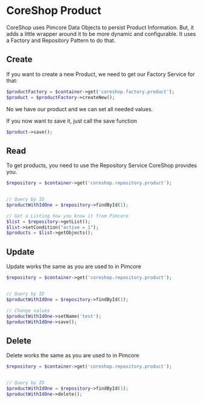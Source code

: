 # CoreShop Product

CoreShop uses Pimcore Data Objects to persist Product Information. But, it adds a little wrapper around it to be more
dynamic and configurable. It uses a Factory and Repository Pattern to do that.

## Create

If you want to create a new Product, we need to get our Factory Service for that:

```php
$productFactory = $container->get('coreshop.factory.product');
$product = $productFactory->createNew();
```

No we have our product and we can set all needed values.

If you now want to save it, just call the save function

```php
$product->save();
```

## Read

To get products, you need to use the Repository Service CoreShop provides you.

```php
$repository = $container->get('coreshop.repository.product');


// Query by ID
$productWithIdOne = $repository->findById(1);

// Get a Listing how you know it from Pimcore
$list = $repository->getList();
$list->setCondition("active = 1");
$products = $list->getObjects();

```

## Update

Update works the same as you are used to in Pimcore

```php
$repository = $container->get('coreshop.repository.product');


// Query by ID
$productWithIdOne = $repository->findById(1);

// Change values
$productWithIdOne->setName('test');
$productWithIdOne->save();
```

## Delete

Delete works the same as you are used to in Pimcore

```php
$repository = $container->get('coreshop.repository.product');


// Query by ID
$productWithIdOne = $repository->findById(1);
$productWithIdOne->delete();
```
